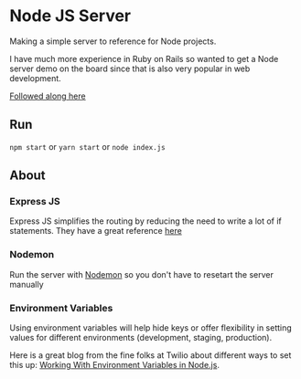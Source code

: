 # Node JS Server

Making a simple server to reference for Node projects.

I have much more experience in Ruby on Rails so wanted to get a Node server demo on the board since that is also very popular in web development.

[Followed along here](https://www.youtube.com/watch?v=pKd0Rpw7O48&t)

## Run

`npm start` or `yarn start` or `node index.js`

## About
### Express JS

Express JS simplifies the routing by reducing the need to write a lot of if statements. They have a great reference [here](https://expressjs.com/en/5x/api.html)

### Nodemon

Run the server with [Nodemon](https://nodemon.io/) so you don't have to resetart the server manually

### Environment Variables

Using environment variables will help hide keys or offer flexibility in setting values for different environments (development, staging, production).

Here is a great blog from the fine folks at Twilio about different ways to set this up: [Working With Environment Variables in Node.js](https://www.twilio.com/blog/working-with-environment-variables-in-node-js-html).
